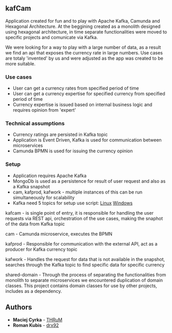 ## kafCam

Application created for fun and to play with Apache Kafka, Camunda and Hexagonal Architecture. At the beggining created as a monolith designed using hexagonal architecture, in time separate functionalities were moved to specific projects and comunicate via Kafka. 

We were looking for a way to play with a large number of data, as a result we find an api that exposes the currency rate in large numbers. Use cases are totaly 'invented' by us and were adjusted as the app was created to be more suitable. 

### Use cases
* User can get a currency rates from specified period of time
* User can get a currency expertise for specified currency from specified period of time
* Currency expertise is issued based on internal business logic and requires opinion from 'expert'

### Technical assumptions
* Currency ratings are persisted in Kafka topic
* Application is Event Driven, Kafka is used for communication between microservices
* Camunda BPMN is used for issuing the currency opinion

### Setup
* Application requires Apache Kafka
* MongoDb is used as a persistence for result of user request and also as a Kafka snapshot
* cam, kafprod, kafwork - multiple instances of this can be run simultaneously for scalability
* Kafka need 5 topics for setup use script:
[Linux](https://gist.github.com/THRuM/a0a34e7f5a5d458d81c3c909139481c0)
[Windows](https://gist.github.com/THRuM/5b170625b80d7c7494634a5ca8c88594)

kafcam - is single point of entry, it is responsible for handling the user requests via REST api, orchestration of the use cases, making the snaphot of the data from Kafka topic

cam - Camunda microservice, executes the BPMN

kafprod - Responsible for communication with the external API, act as a producer for Kafka currency topic

kafwork - Handles the request for data that is not available in the snapshot, searches through the Kafka topic to find specific data for specific currency

shared-domain - Through the process of separating the functionalities from monolith to separate microservices we encountered duplication of domain classes. This project contains domain classes for use by other projects, includes as a dependency.

## Authors

* **Maciej Cyrka** - [THRuM](https://github.com/THRuM)
* **Roman Kubis** - [drx92](https://github.com/drx92)
